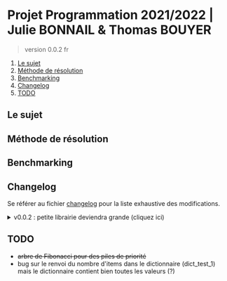 # Projet Programmation 2021/2022 | Julie BONNAIL & Thomas BOUYER

> version 0.0.2 fr

1. [Le sujet](#le-sujet)
2. [Méthode de résolution](#méthode-de-résolution)
3. [Benchmarking](#benchmarking)
4. [Changelog](#changelog)
5. [TODO](#todo)

## Le sujet

## Méthode de résolution

## Benchmarking

## Changelog

Se référer au fichier [changelog](changelog.md) pour la liste exhaustive des modifications.

<details>
    <summary> v0.0.2 : petite librairie deviendra grande (cliquez ici) </summary>

*   macros pour des tests esthétiques
*   la table de hachage fonctionne aussi bien avec des objets issus de structures qu'avec des pseudos objets
*   on peut itérer sur les objets de la table de hachage (pratique pour faire le free final)
*   structure de dictionnaire, fortement basé sur la table de hachage (ne dispose pas de fonction d'itération pour le moment étant donné l'utilisation prévue)
*   structure de file de priorité basée sur les tas de Fibonacci
*   ré-implémentation de l'algorithme de Dijkstra en utilisant les tables de hachage et les files de priorité

</details>

## TODO

*   ~~arbre de Fibonacci pour des piles de priorité~~
*   bug sur le renvoi du nombre d'items dans le dictionnaire (dict_test_1) mais le dictionnaire contient bien toutes les valeurs (?)
